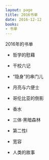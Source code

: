 ```yaml
---
layout: page
title: 2016书单
date: 2016-12-12
books: 
- 书单
---
```


2016年的书单

- 哲学的慰藉

- 干校六记

- “隐身”的串门儿

- 月亮与六便士

- 哥伦比亚的倒影

- 香水

- 三体·黑暗森林

- 第二性I

- 宽容

- 人类的故事